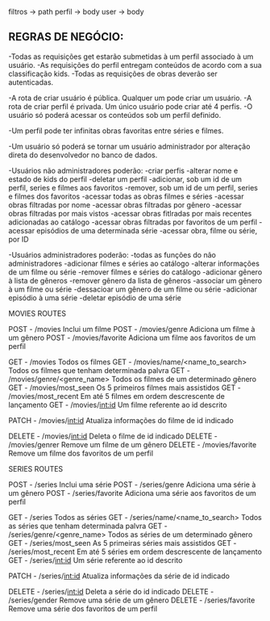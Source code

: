 filtros -> path
perfil -> body
user -> body



## REGRAS DE NEGÓCIO:
-Todas as requisições get estarão submetidas à um perfil associado à um usuário.
-As requisições do perfil entregam conteúdos de acordo com a sua classificação kids.
-Todas as requisições de obras deverão ser autenticadas.

-A rota de criar usuário é pública. Qualquer um pode criar um usuário.
-A rota de criar perfil é privada. Um único usuário pode criar até 4 perfis.
-O usuário só poderá acessar os conteúdos sob um perfil definido.

-Um perfil pode ter infinitas obras favoritas entre séries e filmes.

-Um usuário só poderá se tornar um usuário administrador por alteração direta do desenvolvedor no banco de dados.

-Usuários não administradores poderão:
    -criar perfis
    -alterar nome e estado de kids do perfil
    -deletar um perfil
    -adicionar, sob um id de um perfil, series e filmes aos favoritos
    -remover, sob um id de um perfil, series e filmes dos favoritos
    -acessar todas as obras filmes e séries
    -acessar obras filtradas por nome
    -acessar obras filtradas por gênero
    -acessar obras filtradas por mais vistos
    -acessar obras fitlradas por mais recentes adicionadas ao catálogo
    -acessar obras filtradas por favoritos de um perfil
    -acessar episódios de uma determinada série
    -acessar obra, filme ou série, por ID


-Usuários administradores poderão:
    -todas as funções do não administradores
    -adicionar filmes e séries ao catálogo
    -alterar informações de um filme ou série
    -remover filmes e séries do catálogo
    -adicionar gênero à lista de gêneros
    -remover gênero da lista de gêneros
    -associar um gênero à um filme ou série
    -dessacioar um gênero de um filme ou série
    -adicionar episódio à uma série
    -deletar episódio de uma série

MOVIES ROUTES

POST - /movies                                      Inclui um filme
POST - /movies/genre                                Adiciona um filme à um gênero
POST - /movies/favorite                             Adiciona um filme aos favoritos de um perfil

GET - /movies                                       Todos os filmes
GET - /movies/name/<name_to_search>                 Todos os filmes que tenham determinada palvra
GET - /movies/genre/<genre_name>                    Todos os filmes de um determinado gênero
GET - /movies/most_seen                             Os 5 primeiros filmes mais assistidos
GET - /movies/most_recent                           Em até 5 filmes em ordem descrescente de lançamento
GET - /movies/<int:id>                              Um filme referente ao id descrito

PATCH - /movies/<int:id>                            Atualiza informações do filme de id indicado

DELETE - /movies/<int:id>                           Deleta o filme de id indicado
DELETE - /movies/genrer                             Remove um filme de um gênero
DELETE - /movies/favorite                           Remove um filme dos favoritos de um perfil



SERIES ROUTES

POST - /series                                      Inclui uma série
POST - /series/genre                                Adiciona uma série à um gênero
POST - /series/favorite                             Adiciona uma série aos favoritos de um perfil

GET - /series                                       Todos as séries
GET - /series/name/<name_to_search>                 Todos as séries que tenham determinada palvra
GET - /series/genre/<genre_name>                    Todos as séries de um determinado gênero
GET - /series/most_seen                             As 5 primeiras séries mais assistidos
GET - /series/most_recent                           Em até 5 séries em ordem descrescente de lançamento
GET - /series/<int:id>                              Um série referente ao id descrito

PATCH - /series/<int:id>                            Atualiza informações da série de id indicado

DELETE - /series/<int:id>                           Deleta a série do id indicado
DELETE - /series/gender                             Remove uma série de um gênero
DELETE - /series/favorite                           Remove uma série dos favoritos de um perfil

